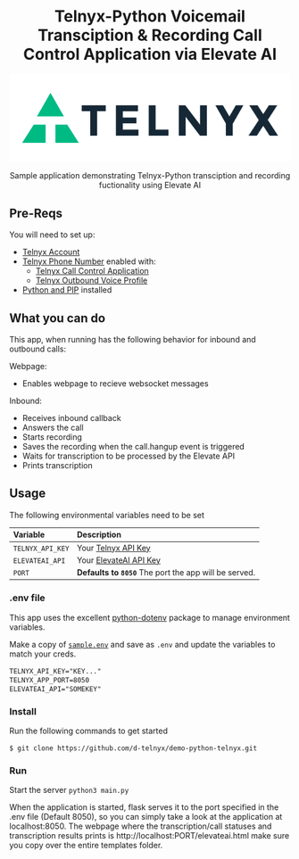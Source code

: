 <div align="center">

# Telnyx-Python Voicemail Transciption & Recording Call Control Application via Elevate AI

![Telnyx](logo-dark.png)

Sample application demonstrating Telnyx-Python transciption and recording fuctionality using Elevate AI 

</div>

## Pre-Reqs

You will need to set up:

* [Telnyx Account](https://telnyx.com/sign-up?utm_source=referral&utm_medium=github_referral&utm_campaign=cross-site-link)
* [Telnyx Phone Number](https://portal.telnyx.com/#/app/numbers/my-numbers) enabled with:
    * [Telnyx Call Control Application](https://portal.telnyx.com/#/app/call-control/applications)
    * [Telnyx Outbound Voice Profile](https://portal.telnyx.com/#/app/outbound-profiles)
* [Python and PIP](https://developers.telnyx.com/docs/v2/development/dev-env-setup?lang=python) installed


## What you can do

This app, when running has the following behavior for inbound and outbound calls:

Webpage:
* Enables webpage to recieve websocket messages

Inbound:
* Receives inbound callback
* Answers the call
* Starts recording
* Saves the recording when the call.hangup event is triggered
* Waits for transcription to be processed by the Elevate API
* Prints transcription

## Usage

The following environmental variables need to be set

| Variable               | Description                                                                                                                                 |
|:-----------------------|:--------------------------------------------------------------------------------------------------------------------------------------------|
| `TELNYX_API_KEY`       | Your [Telnyx API Key](https://portal.telnyx.com/#/app/api-keys?utm_source=referral&utm_medium=github_referral&utm_campaign=cross-site-link)
| `ELEVATEAI_API` | Your [ElevateAI API Key](https://app.elevateai.com/ManageTokens)                                        |
| `PORT`      | **Defaults to `8050`** The port the app will be served.                                                                                     |

### .env file

This app uses the excellent [python-dotenv](https://github.com/theskumar/python-dotenv) package to manage environment variables.

Make a copy of [`sample.env`](sample.env) and save as `.env` and update the variables to match your creds.

```
TELNYX_API_KEY="KEY..."
TELNYX_APP_PORT=8050
ELEVATEAI_API="SOMEKEY"
```

### Install

Run the following commands to get started

```
$ git clone https://github.com/d-telnyx/demo-python-telnyx.git
```

### Run

Start the server `python3 main.py`

When the application is started, flask serves it to the port specified in the .env file (Default 8050), so you can simply take a look at the application at localhost:8050. The webpage where the transcription/call statuses and transcription results prints is http://localhost:PORT/elevateai.html make sure you copy over the entire templates folder.
